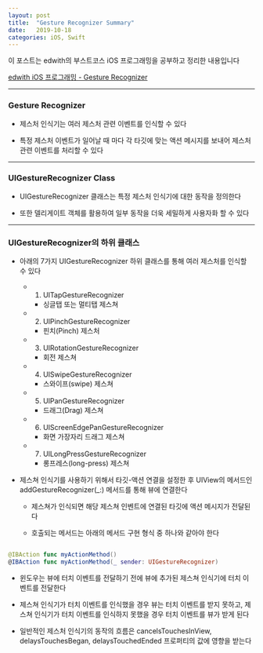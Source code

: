 ```yaml
---
layout: post
title:  "Gesture Recognizer Summary"
date:   2019-10-18
categories: iOS, Swift
---
```


이 포스트는 edwith의 부스트코스 iOS 프로그래밍을 공부하고 정리한 내용입니다

[edwith iOS 프로그래밍 - Gesture Recognizer](https://www.edwith.org/boostcourse-ios/lecture/17992/)

- - -

### Gesture Recognizer

- 제스처 인식기는 여러 제스처 관련 이벤트를 인식할 수 있다

- 특정 제스처 이벤트가 일어날 때 마다 각 타깃에 맞는 액션 메시지를 보내어 제스처 관련 이벤트를 처리할 수 있다

- - -

### UIGestureRecognizer Class

- UIGestureRecognizer 클래스는 특정 제스처 인식기에 대한 동작을 정의한다

- 또한 델리게이트 객체를 활용하여 일부 동작을 더욱 세밀하게 사용자화 할 수 있다

- - -

### UIGestureRecognizer의 하위 클래스

- 아래의 7가지 UIGestureRecognizer 하위 클래스를 통해 여러 제스처를 인식할 수 있다

    - 1) UITapGestureRecognizer
        
        - 싱글탭 또는 멀티탭 제스쳐
        
    - 2) UIPinchGestureRecognizer
    
        - 핀치(Pinch) 제스처
        
    - 3) UIRotationGestureRecognizer
    
        - 회전 제스쳐
        
    - 4) UISwipeGestureRecognizer
    
        - 스와이프(swipe) 제스쳐
        
    - 5) UIPanGestureRecognizer
    
        - 드래그(Drag) 제스쳐
        
    - 6) UIScreenEdgePanGestureRecognizer
    
        - 화면 가장자리 드래그 제스쳐
        
    - 7) UILongPressGestureRecognizer
    
        - 롱프레스(long-press) 제스쳐
        
- 제스쳐 인식기를 사용하기 위해서 타깃-액션 연결을 설정한 후 UIView의 메서드인 addGestureRecognizer(_:) 메서드를 통해 뷰에 연결한다

    - 제스쳐가 인식되면 해당 제스쳐 인벤트에 연결된 타깃에 액션 메시지가 전달된다
    
    - 호출되는 메서드는 아래의 메서드 구현 형식 중 하나와 같아야 한다
    
```swift

@IBAction func myActionMethod()
@IBAction func myActionMethod(_ sender: UIGestureRecognizer)

```

- 윈도우는 뷰에 터치 이벤트를 전달하기 전에 뷰에 추가된 제스쳐 인식기에 터치 이벤트를 전달한다

- 제스쳐 인식기가 터치 이벤트를 인식했을 경우 뷰는 터치 이벤트를 받지 못하고, 제스쳐 인식기가 터치 이벤트를 인식하지 못했을 경우 터치 이벤트를 뷰가 받게 된다

- 일반적인 제스처 인식기의 동작의 흐름은 cancelsTouchesInView, delaysTouchesBegan, delaysTouchedEnded 프로퍼티의 값에 영향을 받는다